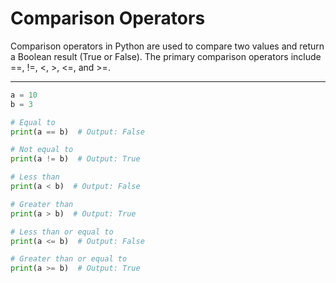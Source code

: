 # Comparison Operators

Comparison operators in Python are used to compare two values and return a Boolean result (True or False). The primary comparison operators include ==, !=, <, >, <=, and >=.

---

```python
a = 10
b = 3

# Equal to
print(a == b)  # Output: False

# Not equal to
print(a != b)  # Output: True

# Less than
print(a < b)  # Output: False

# Greater than
print(a > b)  # Output: True

# Less than or equal to
print(a <= b)  # Output: False

# Greater than or equal to
print(a >= b)  # Output: True
```
